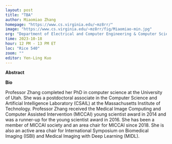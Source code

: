 ```yaml
---
layout: post
title: "TBA"
author: Miaomiao Zhang
homepage: "https://www.cs.virginia.edu/~mz8rr/"
image: "https://www.cs.virginia.edu/~mz8rr/fig/Miaomiao-min.jpg"
org: "Department of Electrical and Computer Engineering & Computer Science, University of Virginia"
time: 2023-10-18
hour: 12 PM - 13 PM ET
loc: "Rice 540"
zoom: ""
editor: Yen-Ling Kuo
---
```


**Abstract**



**Bio**

Professor Zhang completed her PhD in computer science at the University of Utah. She was a postdoctoral associate in the Computer Science and Artificial Intelligence Laboratory (CSAIL) at the Massachusetts Institute of Technology. Professor Zhang received the Medical Image Computing and Computer Assisted Intervention (MICCAI) young scientist award in 2014 and was a runner-up for the young scientist award in 2016. She has been a member of MICCAI society and an area chair for MICCAI since 2018. She is also an active area chair for International Symposium on Biomedical Imaging (ISBI) and Medical Imaging with Deep Learning (MIDL).

